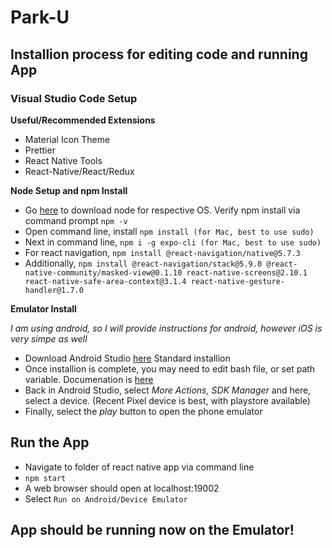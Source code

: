 # Park-U 

## Installion process for editing code and running App

### Visual Studio Code Setup

__Useful/Recommended Extensions__
- Material Icon Theme
- Prettier
- React Native Tools
- React-Native/React/Redux

__Node Setup and npm Install__
- Go [here](https://nodejs.org/en/download/) to download node for respective OS. Verify npm install via command prompt ``npm -v``
- Open command line, install ``npm install (for Mac, best to use sudo)``
- Next in command line, ``npm i -g expo-cli (for Mac, best to use sudo)``
- For react navigation, ``npm install @react-navigation/native@5.7.3``
- Additionally, ``npm install @react-navigation/stack@5.9.0 @react-native-community/masked-view@0.1.10 react-native-screens@2.10.1 react-native-safe-area-context@3.1.4 react-native-gesture-handler@1.7.0``


__Emulator Install__

_I am using android, so I will provide instructions for android, however iOS is very simpe as well_
- Download Android Studio [here](https://developer.android.com/studio/?gclid=CjwKCAjwtfqKBhBoEiwAZuesiDg8_BJqEiZfor_p--qPT_I12LUbijPJtE_dUIHdYNm86KCBMaFpnBoC4hkQAvD_BwE&gclsrc=aw.ds) Standard installion
- Once installion is  complete, you may need to edit bash file, or set path variable. Documenation is [here](https://docs.expo.dev/workflow/android-studio-emulator/)
- Back in Android Studio, select *More Actions, SDK Manager* and here, select a device. (Recent Pixel device is best, with playstore available)
- Finally, select the *play* button to open the phone emulator

## Run the App

- Navigate to folder of react native app via command line
- ``npm start``
- A web browser should open at localhost:19002
- Select ``Run on Android/Device Emulator``

## App should be running now on the Emulator!
